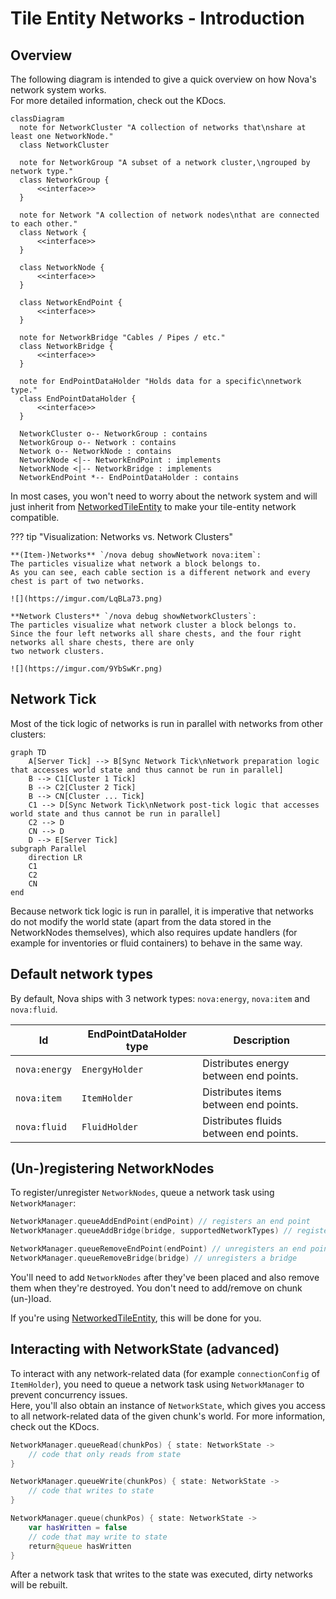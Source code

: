 # Tile Entity Networks - Introduction

## Overview

The following diagram is intended to give a quick overview on how Nova's network system works.  
For more detailed information, check out the KDocs.

```mermaid
classDiagram
  note for NetworkCluster "A collection of networks that\nshare at least one NetworkNode."
  class NetworkCluster
  
  note for NetworkGroup "A subset of a network cluster,\ngrouped by network type."
  class NetworkGroup {
      <<interface>>
  }
  
  note for Network "A collection of network nodes\nthat are connected to each other."
  class Network {
      <<interface>>
  }
  
  class NetworkNode {
      <<interface>>
  }
  
  class NetworkEndPoint {
      <<interface>>
  }
  
  note for NetworkBridge "Cables / Pipes / etc."
  class NetworkBridge {
      <<interface>>
  }
  
  note for EndPointDataHolder "Holds data for a specific\nnetwork type."
  class EndPointDataHolder {
      <<interface>>
  }
  
  NetworkCluster o-- NetworkGroup : contains
  NetworkGroup o-- Network : contains
  Network o-- NetworkNode : contains
  NetworkNode <|-- NetworkEndPoint : implements
  NetworkNode <|-- NetworkBridge : implements
  NetworkEndPoint *-- EndPointDataHolder : contains
```

In most cases, you won't need to worry about the network system and will just inherit
from [NetworkedTileEntity](networked-tile-entity.md) to make your tile-entity network compatible.

??? tip "Visualization: Networks vs. Network Clusters"

    **(Item-)Networks** `/nova debug showNetwork nova:item`:  
    The particles visualize what network a block belongs to.
    As you can see, each cable section is a different network and every chest is part of two networks.

    ![](https://imgur.com/LqBLa73.png)

    **Network Clusters** `/nova debug showNetworkClusters`:  
    The particles visualize what network cluster a block belongs to.
    Since the four left networks all share chests, and the four right networks all share chests, there are only
    two network clusters.

    ![](https://imgur.com/9YbSwKr.png)

## Network Tick

Most of the tick logic of networks is run in parallel with networks from other clusters:

```mermaid
graph TD
    A[Server Tick] --> B[Sync Network Tick\nNetwork preparation logic that accesses world state and thus cannot be run in parallel]
    B --> C1[Cluster 1 Tick]
    B --> C2[Cluster 2 Tick]
    B --> CN[Cluster ... Tick]
    C1 --> D[Sync Network Tick\nNetwork post-tick logic that accesses world state and thus cannot be run in parallel]
    C2 --> D
    CN --> D
    D --> E[Server Tick]
subgraph Parallel
    direction LR
    C1
    C2
    CN
end
```

Because network tick logic is run in parallel, it is imperative that networks do not modify the world state
(apart from the data stored in the NetworkNodes themselves), which also requires update handlers (for example for
inventories or fluid containers) to behave in the same way.

## Default network types

By default, Nova ships with 3 network types: `nova:energy`, `nova:item` and `nova:fluid`.

| Id            | EndPointDataHolder type | Description                            |
|---------------|-------------------------|----------------------------------------|
| `nova:energy` | `EnergyHolder`          | Distributes energy between end points. |
| `nova:item`   | `ItemHolder`            | Distributes items between end points.  |
| `nova:fluid`  | `FluidHolder`           | Distributes fluids between end points. |

## (Un-)registering NetworkNodes

To register/unregister `NetworkNodes`, queue a network task using `NetworkManager`:

```kotlin
NetworkManager.queueAddEndPoint(endPoint) // registers an end point
NetworkManager.queueAddBridge(bridge, supportedNetworkTypes) // registers a bridge

NetworkManager.queueRemoveEndPoint(endPoint) // unregisters an end point
NetworkManager.queueRemoveBridge(bridge) // unregisters a bridge
```

You'll need to add `NetworkNodes` after they've been placed and also remove them when they're destroyed.
You don't need to add/remove on chunk (un-)load.

If you're using [NetworkedTileEntity](networked-tile-entity.md), this will be done for you.

## Interacting with NetworkState (advanced)

To interact with any network-related data (for example `connectionConfig` of `ItemHolder`),
you need to queue a network task using `NetworkManager` to prevent concurrency issues.  
Here, you'll also obtain an instance of `NetworkState`, which gives you access to all network-related data
of the given chunk's world.
For more information, check out the KDocs.

```kotlin
NetworkManager.queueRead(chunkPos) { state: NetworkState ->
    // code that only reads from state
}

NetworkManager.queueWrite(chunkPos) { state: NetworkState ->
    // code that writes to state
}

NetworkManager.queue(chunkPos) { state: NetworkState ->
    var hasWritten = false
    // code that may write to state
    return@queue hasWritten
}
```

After a network task that writes to the state was executed, dirty networks will be rebuilt.